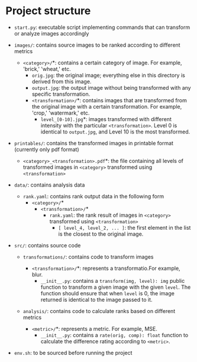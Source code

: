 # Project structure

-   `start.py`: executable script implementing commands that can transform or
	analyze images accordingly

-   `images/`: contains source images to be ranked according to different
	metrics

	-   `<category>/`\*: contains a certain category of image. For example,
		'brick,' 'wheat,' etc.
		-   `orig.jpg`: the original image; everything else in this directory is
			derived from this image.
		-   `output.jpg`: the output image without being transformed with any
			specific transformation.
		-   `<transformation>/`\*: contains images that are transformed from the
			original image with a certain transformation. For example, 'crop,'
			'watermark,' etc.
			-   `level_[0-10].jpg`\*: images transformed with different
				intensity with the particular `<transformation>`. Level 0 is
				identical to `output.jpg`, and Level 10 is the most transformed.

-   `printables/`: contains the transformed images in printable format
	(currently only pdf format)
	-   `<category>_<transformation>.pdf`\*: the file containing all levels of
		transformed images in `<category>` transformed using `<transformation>`

-   `data/`: contains analysis data
	-   `rank.yaml`: contains rank output data in the following form
		- `<category>/`\*
			- `<transformation>/`\*
				- `rank.yaml`: the rank result of images in `<category>`
				  transformed using `<transformation>`
					- `[ level_4, level_2, ... ]`: the first element in the list
					  is the closest to the original image.

-   `src/`: contains source code

	-   `transformations/`: contains code to transform images
		-   `<transformation>/`\*: represents a transformatio.For example, blur.
			-   `__init__.py`: contains a `transform(img, level): img` public
				function to transform a given image with the given `level`. The
				function should ensure that when `level` is 0, the image
				returned is identical to the image passed to it.

	-   `analysis/`: contains code to calculate ranks based on different metrics

		-   `<metric>/`\*: represents a metric. For example, MSE.
			-   `__init__.py`: contains a `rate(orig, comp): float` function to
				calculate the difference rating according to `<metric>`.

-   `env.sh`: to be sourced before running the project
